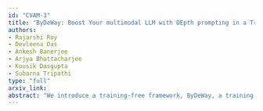 ```yaml
---
id: "CVAM-3"
title: "ByDeWay: Boost Your multimodal LLM with DEpth prompting in a Training-Free Way"
authors:
- Rajarshi Roy
- Devleena Das
- Ankesh Banerjee
- Arjya Bhattacharjee
- Kousik Dasgupta
- Subarna Tripathi
type: "full"
arxiv_link:
abstract: "We introduce a training-free framework, ByDeWay, a training-free method to boost the performances of Multimodal Large Language Models. Specifically, ByDeWay leverages a novel prompting strategy, Layered-Depth-Based Prompting (LDP), that enhances the spatial reasoning and grounding capabilities of Multimodal Large Language Models (MLLMs). Our key insight is to inject structured spatial context derived from monocular depth estimation into the input prompts—without modifying any model parameters. By segmenting scenes into closest, mid-range, and farthest depth layers and generating region-specific captions using a grounded vision-language model, we produce explicit depth-aware textual descriptions. These descriptions are concatenated with image-question prompts to guide the model toward spatially grounded and hallucination-resistant outputs. Our method is lightweight, modular, and compatible with any black-box MLLM. Evaluations on hallucination-sensitive (POPE) and reasoning-intensive (GQA) tasks show consistent improvements across multiple MLLMs, demonstrating the effectiveness of depth-aware prompting in a zero-training setup."
---
```

